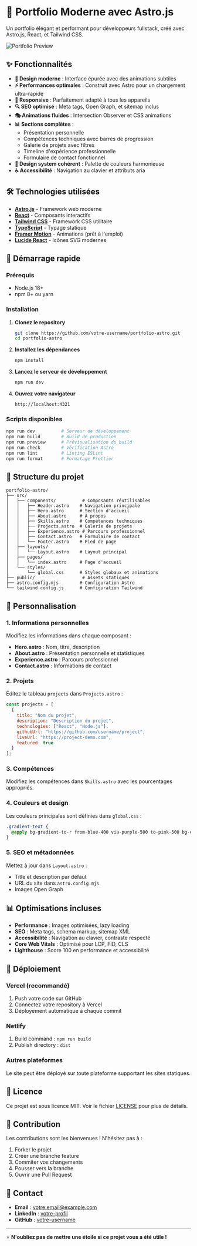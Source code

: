 # 🚀 Portfolio Moderne avec Astro.js

Un portfolio élégant et performant pour développeurs fullstack, créé avec Astro.js, React, et Tailwind CSS.

![Portfolio Preview](https://via.placeholder.com/800x400/0f172a/3b82f6?text=Portfolio+Preview)

## ✨ Fonctionnalités

- **🎨 Design moderne** : Interface épurée avec des animations subtiles
- **⚡ Performances optimales** : Construit avec Astro pour un chargement ultra-rapide
- **📱 Responsive** : Parfaitement adapté à tous les appareils
- **🔍 SEO optimisé** : Meta tags, Open Graph, et sitemap inclus
- **🎭 Animations fluides** : Intersection Observer et CSS animations
- **📊 Sections complètes** :
  - Présentation personnelle
  - Compétences techniques avec barres de progression
  - Galerie de projets avec filtres
  - Timeline d'expérience professionnelle
  - Formulaire de contact fonctionnel
- **🌙 Design system cohérent** : Palette de couleurs harmonieuse
- **♿ Accessibilité** : Navigation au clavier et attributs aria

## 🛠️ Technologies utilisées

- **[Astro.js](https://astro.build)** - Framework web moderne
- **[React](https://reactjs.org)** - Composants interactifs
- **[Tailwind CSS](https://tailwindcss.com)** - Framework CSS utilitaire
- **[TypeScript](https://typescriptlang.org)** - Typage statique
- **[Framer Motion](https://framer.com/motion)** - Animations (prêt à l'emploi)
- **[Lucide React](https://lucide.dev)** - Icônes SVG modernes

## 🚀 Démarrage rapide

### Prérequis

- Node.js 18+ 
- npm 8+ ou yarn

### Installation

1. **Clonez le repository**
   ```bash
   git clone https://github.com/votre-username/portfolio-astro.git
   cd portfolio-astro
   ```

2. **Installez les dépendances**
   ```bash
   npm install
   ```

3. **Lancez le serveur de développement**
   ```bash
   npm run dev
   ```

4. **Ouvrez votre navigateur**
   ```
   http://localhost:4321
   ```

### Scripts disponibles

```bash
npm run dev          # Serveur de développement
npm run build        # Build de production
npm run preview      # Prévisualisation du build
npm run check        # Vérification Astro
npm run lint         # Linting ESLint
npm run format       # Formatage Prettier
```

## 📁 Structure du projet

```
portfolio-astro/
├── src/
│   ├── components/          # Composants réutilisables
│   │   ├── Header.astro    # Navigation principale
│   │   ├── Hero.astro      # Section d'accueil
│   │   ├── About.astro     # À propos
│   │   ├── Skills.astro    # Compétences techniques
│   │   ├── Projects.astro  # Galerie de projets
│   │   ├── Experience.astro # Parcours professionnel
│   │   ├── Contact.astro   # Formulaire de contact
│   │   └── Footer.astro    # Pied de page
│   ├── layouts/
│   │   └── Layout.astro    # Layout principal
│   ├── pages/
│   │   └── index.astro     # Page d'accueil
│   └── styles/
│       └── global.css      # Styles globaux et animations
├── public/                  # Assets statiques
├── astro.config.mjs        # Configuration Astro
└── tailwind.config.js      # Configuration Tailwind
```

## 🎨 Personnalisation

### 1. Informations personnelles

Modifiez les informations dans chaque composant :

- **Hero.astro** : Nom, titre, description
- **About.astro** : Présentation personnelle et statistiques
- **Experience.astro** : Parcours professionnel
- **Contact.astro** : Informations de contact

### 2. Projets

Éditez le tableau `projects` dans `Projects.astro` :

```javascript
const projects = [
  {
    title: "Nom du projet",
    description: "Description du projet",
    technologies: ["React", "Node.js"],
    githubUrl: "https://github.com/username/project",
    liveUrl: "https://project-demo.com",
    featured: true
  }
];
```

### 3. Compétences

Modifiez les compétences dans `Skills.astro` avec les pourcentages appropriés.

### 4. Couleurs et design

Les couleurs principales sont définies dans `global.css` :

```css
.gradient-text {
  @apply bg-gradient-to-r from-blue-400 via-purple-500 to-pink-500 bg-clip-text text-transparent;
}
```

### 5. SEO et métadonnées

Mettez à jour dans `Layout.astro` :

- Title et description par défaut
- URL du site dans `astro.config.mjs`
- Images Open Graph

## 📊 Optimisations incluses

- **Performance** : Images optimisées, lazy loading
- **SEO** : Meta tags, schema markup, sitemap XML
- **Accessibilité** : Navigation au clavier, contraste respecté
- **Core Web Vitals** : Optimisé pour LCP, FID, CLS
- **Lighthouse** : Score 100 en performance et accessibilité

## 🚀 Déploiement

### Vercel (recommandé)

1. Push votre code sur GitHub
2. Connectez votre repository à Vercel
3. Déployement automatique à chaque commit

### Netlify

1. Build command : `npm run build`
2. Publish directory : `dist`

### Autres plateformes

Le site peut être déployé sur toute plateforme supportant les sites statiques.

## 📝 Licence

Ce projet est sous licence MIT. Voir le fichier [LICENSE](LICENSE) pour plus de détails.

## 🤝 Contribution

Les contributions sont les bienvenues ! N'hésitez pas à :

1. Forker le projet
2. Créer une branche feature
3. Commiter vos changements
4. Pousser vers la branche
5. Ouvrir une Pull Request

## 📧 Contact

- **Email** : votre.email@example.com
- **LinkedIn** : [votre-profil](https://linkedin.com/in/votre-profil)
- **GitHub** : [votre-username](https://github.com/votre-username)

---

⭐ **N'oubliez pas de mettre une étoile si ce projet vous a été utile !**
